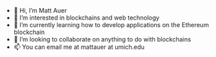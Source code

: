 - 👋 Hi, I’m Matt Auer
- 👀 I’m interested in blockchains and web technology
- 🌱 I’m currently learning how to develop applications on the Ethereum blockchain
- 💞️ I’m looking to collaborate on anything to do with blockchains
- 📫 You can email me at mattauer at umich.edu

<!---
matt-user/matt-user is a ✨ special ✨ repository because its `README.md` (this file) appears on your GitHub profile.
You can click the Preview link to take a look at your changes.
--->
